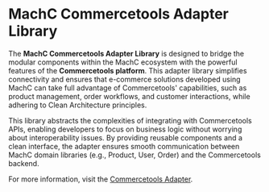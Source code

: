 # MachC Commercetools Adapter Library

The **MachC Commercetools Adapter Library** is designed to bridge the modular components within the MachC ecosystem with the powerful features of the **Commercetools platform**. This adapter library simplifies connectivity and ensures that e-commerce solutions developed using MachC can take full advantage of Commercetools' capabilities, such as product management, order workflows, and customer interactions, while adhering to Clean Architecture principles.

This library abstracts the complexities of integrating with Commercetools APIs, enabling developers to focus on business logic without worrying about interoperability issues. By providing reusable components and a clean interface, the adapter ensures smooth communication between MachC domain libraries (e.g., Product, User, Order) and the Commercetools backend.

For more information, visit the [Commercetools Adapter](https://machc.machanism.org/core/adapters/machc.commercetools/index.html).